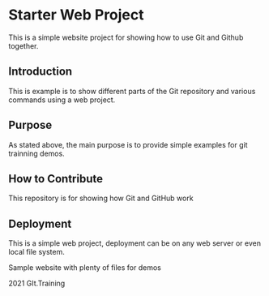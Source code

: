 # Starter Web Project

This is a simple website project for showing how to use Git and Github together.


## Introduction

This is example is to show different parts of the Git repository and various commands using a web project.


## Purpose

As stated above, the main purpose is to provide simple examples for git trainning demos.

## How to Contribute

This repository is for showing how Git and GitHub work

## Deployment

This is a simple web project, deployment can be on any web server or even local file system.



Sample website with plenty of files for demos

2021 GIt.Training

